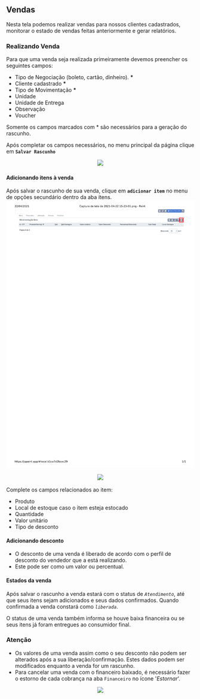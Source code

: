 ## Vendas

Nesta tela podemos realizar vendas para nossos clientes cadastrados, monitorar o estado de vendas feitas anteriormente e gerar relatórios.

### Realizando Venda

Para que uma venda seja realizada primeiramente devemos preencher os seguintes campos:
  - Tipo de Negociação (boleto, cartão, dinheiro). **\***
  - Cliente cadastrado **\***
  - Tipo de Movimentação **\***
  - Unidade
  - Unidade de Entrega
  - Observação
  - Voucher

Somente os campos marcados com * são necessários para a geração do rascunho.

Após completar os campos necessários, no menu principal da página clique em **`Salvar Rascunho`**
<p align='center'>
  <img src='/ui/assets/botao-salvar-rascunho-vendas.png'/>
  

#### Adicionando itens à venda

Após salvar o rascunho de sua venda, clique em **`adicionar item`** no menu de opções secundário dentro da aba itens.
 <img src='/ui/assets/capturas-de-tela/add item'/>
 <p>
 
<p align='center'>
  <img src='/ui/assets/capturas-de-tela/botao-adicionar-item-vendas.png'/>
<p>

Complete os campos relacionados ao item:
- Produto
- Local de estoque caso o item esteja estocado
- Quantidade
- Valor unitário
- Tipo de desconto

#### Adicionando desconto

- O desconto de uma venda é liberado de acordo com o perfil de desconto do vendedor que a está realizando.
- Este pode ser como um valor ou percentual.

#### Estados da venda

Após salvar o rascunho a venda estará com o status de *`Atendimento`*, até que seus itens sejam adicionados e seus dados confirmados.
Quando confirmada a venda constará como *`liberada`*.

O status de uma venda também informa se houve baixa financeira ou se seus itens já foram entregues ao consumidor final.

### Atenção

- Os valores de uma venda assim como o seu desconto não podem ser alterados após a sua liberação/confirmação. Estes dados podem ser modificados enquanto a venda for um rascunho.
- Para cancelar uma venda com o financeiro baixado, é necessário fazer o estorno de cada cobrança na aba `Financeiro` no ícone '*Estornar*'.

<p align='center'>
  <img src='/ui/assets/capturas-de-tela/botao-estornar-financeiro.png'/>
</p>
